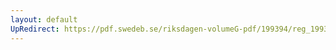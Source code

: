 ```yaml
---
layout: default
UpRedirect: https://pdf.swedeb.se/riksdagen-volumeG-pdf/199394/reg_199394/reg_199394_0290.pdf
---
```

